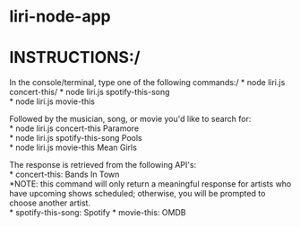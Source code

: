 # liri-node-app
# INSTRUCTIONS:/
  In the console/terminal, type one of the following commands:/
    * node liri.js concert-this/
      * node liri.js spotify-this-song  
    * node liri.js movie-this  
    
  Followed by the musician, song, or movie you'd like to search for:  
    * node liri.js concert-this Paramore  
    * node liri.js spotify-this-song Pools  
    * node liri.js movie-this Mean Girls  
    
  The response is retrieved from the following API's:  
    * concert-this: Bands In Town  
      *NOTE: this command will only return a meaningful response for artists who have upcoming shows scheduled; otherwise, you will be prompted to choose another artist.  
    * spotify-this-song: Spotify
    * movie-this: OMDB  
    
